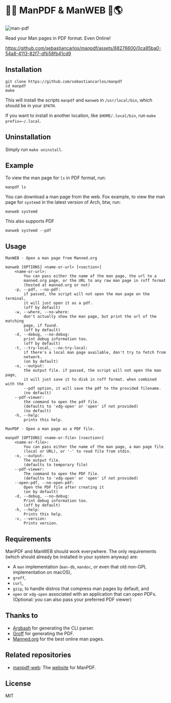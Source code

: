 # 💪📄 ManPDF & ManWEB 💪🌎

![man-pdf](https://user-images.githubusercontent.com/88276600/230772238-78562f6a-d0ea-4b91-88b1-0b5c52fb7adf.png)

Read your Man pages in PDF format. Even Online!

https://github.com/sebastiancarlos/manpdf/assets/88276600/0ca95ba0-54a8-4113-82f7-dfb58fb41cd9

## Installation

```shell
git clone https://github.com/sebastiancarlos/manpdf
cd manpdf
make
```

This will install the scripts `manpdf` and `manweb` in `/usr/local/bin`, which should be in your `$PATH`.

If you want to install in another location, like `$HOME/.local/bin`, run `make prefix=~/.local`. 

## Uninstallation

Simply run `make uninstall`.

## Example

To view the man page for `ls` in PDF format, run:

```shell
manpdf ls
```

You can download a man page from the web. Fox example, to view the man page for `systemd` in the latest version of Arch, btw, run:

```shell
manweb systemd
````

This also supports PDF

```shell
manweb systemd --pdf
````

## Usage

```
ManWEB - Open a man page from Manned.org

manweb [OPTIONS] <name-or-url> [<section>]
	<name-or-url>:
		You can pass either the name of the man page, the url to a
		manned.org page, or the URL to any raw man page in roff format
		(hosted at manned.org or not)
	-p, --pdf, --no-pdf:
		if passed, the script will not open the man page on the terminal,
		it will just open it as a pdf.
		(off by default)
	-w, --where, --no-where:
		don't actually show the man page, but print the url of the matching
		page, if found.
		(off by default)
	-d, --debug, --no-debug:
		print debug information too.
		(off by default)
	-t, --try-local, --no-try-local:
		if there's a local man page available, don't try to fetch from
		network.
		(on by default)
	-o, --output:
		the output file. if passed, the script will not open the man page,
		it will just save it to disk in roff format. when combined with the
		--pdf option, it will save the pdf to the provided filename.
		(no default)
	--pdf-viewer:
		the command to open the pdf file.
		(defaults to 'xdg-open' or 'open' if not provided)
		(no default)
	-h, --help:
		prints this help.
```

```
ManPDF - Open a man page as a PDF file.

manpdf [OPTIONS] <name-or-file> [<section>]
	<name-or-file>:
		You can pass either the name of the man page, a man page file
		(local or URL), or '-' to read file from stdin.
	-o, --output:
		The output file.
		(defaults to temporary file)
	--pdf-viewer:
		The command to open the PDF file.
		(defaults to 'xdg-open' or 'open' if not provided)
	--open-pdf, --no-open-pdf:
		Open the PDF file after creating it
		(on by default)
	-d, --debug, --no-debug:
		Print debug information too.
		(off by default)
	-h, --help:
		Prints this help.
	-v, --version:
		Prints version.
```

## Requirements

ManPDF and ManWEB should work everywhere. The only requirements (which should already be installed in your system anyway) are:
 - A `man` implementation (`man-db`, `mandoc`, or even that old non-GPL implementation on macOS),
 - `groff`, 
 - `curl`,
 - `gzip`, to handle distros that compress man pages by default, and
 - `open` or `xdg-open` associated with an application that can open PDFs. (Optional: you can also pass your preferred PDF viewer)

## Thanks to
- [Argbash](https://argbash.io/) for generating the CLI parser.
- [Groff](https://www.gnu.org/software/groff/) for generating the PDF.
- [Manned.org](https://manned.org/) for the best online man pages.

## Related repositories
- [manpdf-web](https://github.com/sebastiancarlos/manpdf-web): The [website](https://manpdf.pro) for ManPDF.

## License

MIT
